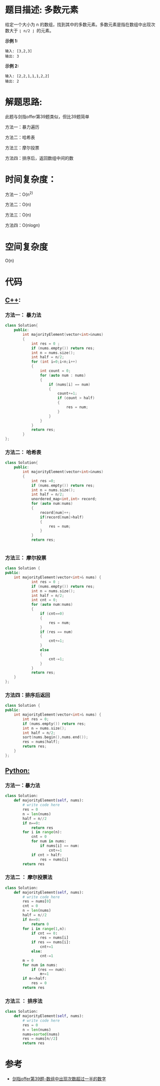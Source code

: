 # 题目描述:  多数元素

给定一个大小为 n 的数组，找到其中的多数元素。多数元素是指在数组中出现次数大于 ``⌊ n/2 ⌋ ``的元素。

**示例 1:**
```
输入: [3,2,3]
输出: 3
```

**示例 2:**
```
输入: [2,2,1,1,1,2,2]
输出: 2
```

  
# 解题思路:
此题与剑指offer第39题类似，但比39题简单

方法一：暴力遍历

方法二：哈希表

方法三：摩尔投票

方法四：排序后，返回数组中间的数

 
# 时间复杂度：
  方法一：O(n<sup>2) 
  
  方法二：O(n)
  
  方法三：O(n)
  
  方法四：O(nlogn)
# 空间复杂度
  O(n)
  
# 代码

## [C++](./Majority-Element.cpp):

###  方法一： 暴力法
```c++
class Solution{
    public:
        int majorityElement(vector<int>&nums)
        {
            int res = 0 ;
            if (nums.empty()) return res;
            int n = nums.size();
            int half = n/2;
            for (int i=0;i<n;i++)
            {
                int count = 0;
                for (auto num : nums)
                {
                    if (nums[i] == num)
                    {
                        count+=1;
                        if (count > half)
                        {
                            res = num;
                        }
                    }
                }
            }
            return res;          
        }
};
```

###  方法二： 哈希表
```c++
class Solution{
    public:
        int majorityElement(vector<int>&nums)
        {
            int res =0;
            if (nums.empty()) return res;
            int n = nums.size();
            int half = n/2;
            unordered_map<int,int> record;
            for (auto num:nums)
            {
                record[num]++;
                if(record[num]>half)
                {
                    res = num;
                }
            }
            return res;
      
```

###  方法三： 摩尔投票
```c++
class Solution {
public:
    int majorityElement(vector<int>& nums) {
            int res = 0 ;
            if (nums.empty()) return res;
            int n = nums.size();
            int half = n/2;
            int cnt = 0;
            for (auto num:nums)
            {
                if (cnt==0)
                {
                    res = num; 
                }
                if (res == num)
                {
                    cnt+=1;
                }
                else
                {
                    cnt-=1;
                }
            }
            return res; 
    }
};
```


###  方法四：排序后返回 
```c++
class Solution {
public:
    int majorityElement(vector<int>& nums) {
        int res = 0;
        if (nums.empty()) return res;
        int n = nums.size();
        int half = n/2;
        sort(nums.begin(),nums.end());
        res = nums[half];
        return res;      
    }
};
```


## [Python:](https://github.com/bryceustc/LeetCode_Note/blob/master/python/Majority-Element/Majority-Element.py)
###  方法一：暴力法
```python
class Solution:
    def majorityElement(self, nums):
        # write code here
        res = 0
        n = len(nums)
        half = n//2
        if n==0:
            return res
        for i in range(n):
            cnt = 0
            for num in nums:
                if nums[i] == num:
                    cnt+=1
            if cnt > half:
                res = nums[i]
        return res
```
### 方法二 ： 摩尔投票法
```python
class Solution:
    def majorityElement(self, nums):
        # write code here
        res = nums[0]
        cnt = 0
        n = len(nums)
        half = n//2
        if n==0:
            return 0
        for i in range(1,n):
            if cnt == 0:
                res = nums[i]
            if res == nums[i]:
                cnt+=1
            else:
                cnt-=1
        m = 0
        for num in nums:
            if (res == num):
                m+=1
        if m<=half:
            res = 0
        return res
```

### 方法三 ： 排序法
```python
class Solution:
    def majorityElement(self, nums):
        # write code here
        res = 0
        n = len(nums)
        nums=sorted(nums)
        res = nums[n//2]
        return res
```



# 参考
  - [剑指offer第39题-数组中出现次数超过一半的数字](https://github.com/bryceustc/CodingInterviews/blob/master/MoreThanHalfNumber/README.md)


